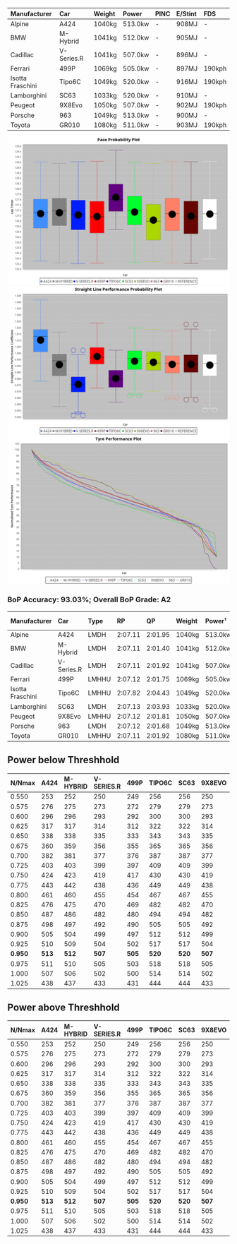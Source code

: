 | Manufacturer     | Car        | Weight | Power   | PINC    | E/Stint | FDS     |
|:-|:-|:-|:-|:-|:-|:-|
| Alpine           | A424       | 1040kg | 513.0kw |    -    | 908MJ   |    -    |
| BMW              | M-Hybrid   | 1041kg | 512.0kw |    -    | 905MJ   |    -    |
| Cadillac         | V-Series.R | 1041kg | 507.0kw |    -    | 896MJ   |    -    |
| Ferrari          | 499P       | 1069kg | 505.0kw |    -    | 897MJ   | 190kph  |
| Isotta Fraschini | Tipo6C     | 1049kg | 520.0kw |    -    | 916MJ   | 190kph  |
| Lamborghini      | SC63       | 1033kg | 520.0kw |    -    | 910MJ   |    -    |
| Peugeot          | 9X8Evo     | 1050kg | 507.0kw |    -    | 902MJ   | 190kph  |
| Porsche          | 963        | 1049kg | 513.0kw |    -    | 900MJ   |    -    |
| Toyota           | GR010      | 1080kg | 511.0kw |    -    | 903MJ   | 190kph  |

![PACECHART](./IMG/ACOMETHOD.png)
![STRAIGHTLINEPERFORMANCECHART](./IMG/ACOMETHOD_sp.png)
![TYREPERFORMANCECHART](./IMG/ACOMETHOD_tw.png)

### BoP Accuracy: 93.03%; Overall BoP Grade: A2
| Manufacturer     | Car        | Type  | RP      | QP      | Weight | Power¹  | Threshhold | PINC    | Power²   | E/Stint | AVG Vmax  | FDS     | RDLC | L/Stint | BOP-Grade | Model Accuracy | Model Points | Match%  | SimDiff |
|:-|:-|:-|:-|:-|:-|:-|:-|:-|:-|:-|:-|:-|:-|:-|:-|:-|:-|:-|:-|
| Alpine           | A424       | LMDH  | 2:07.11 | 2:01.95 | 1040kg | 513.0kw | 210.0kph   |    -    | 513.00kw |  908MJ  | 311.32kph |    -    | 1.01 | 25      | ~A1       | 86.43%         | 618          | 98.42%  | ±2.41s  |
| BMW              | M-Hybrid   | LMDH  | 2:07.11 | 2:01.40 | 1041kg | 512.0kw | 210.0kph   |    -    | 512.00kw |  905MJ  | 308.13kph |    -    | 1.02 | 25      | +A2       | 93.77%         | 1672         | 92.67%  | ±2.68s  |
| Cadillac         | V-Series.R | LMDH  | 2:07.11 | 2:01.92 | 1041kg | 507.0kw | 210.0kph   |    -    | 507.00kw |  896MJ  | 304.02kph |    -    | 1.02 | 25      | ~A1       | 83.12%         | 1921         | 100.00% | ±3.33s  |
| Ferrari          | 499P       | LMHHU | 2:07.12 | 2:01.75 | 1069kg | 505.0kw | 210.0kph   |    -    | 505.00kw |  897MJ  | 306.67kph | 190kph  | 1.02 | 25      | ~A1       | 69.49%         | 1950         | 100.00% | ±2.92s  |
| Isotta Fraschini | Tipo6C     | LMHHU | 2:07.82 | 2:04.43 | 1049kg | 520.0kw | 210.0kph   |    -    | 520.00kw |  916MJ  | 306.95kph | 190kph  | 1.05 | 25      | +Ω1       | 73.56%         | 64           | 49.65%  | ±2.88s  |
| Lamborghini      | SC63       | LMDH  | 2:07.13 | 2:03.93 | 1033kg | 520.0kw | 210.0kph   |    -    | 520.00kw |  910MJ  | 309.72kph |    -    | 1.06 | 25      | ~A1       | 95.82%         | 459          | 96.54%  | ±2.70s  |
| Peugeot          | 9X8Evo     | LMHHU | 2:07.12 | 2:01.81 | 1050kg | 507.0kw | 210.0kph   |    -    | 507.00kw |  902MJ  | 307.45kph | 190kph  | 1.00 | 25      | ~A1       | 66.97%         | 221          | 100.00% | ±2.84s  |
| Porsche          | 963        | LMDH  | 2:07.12 | 2:01.68 | 1049kg | 513.0kw | 210.0kph   |    -    | 513.00kw |  900MJ  | 307.47kph |    -    | 1.01 | 25      | ~A1       | 81.02%         | 5243         | 100.00% | ±2.17s  |
| Toyota           | GR010      | LMHHU | 2:07.11 | 2:01.92 | 1080kg | 511.0kw | 210.0kph   |    -    | 511.00kw |  903MJ  | 305.57kph | 190kph  | 1.01 | 25      | ~A1       | 73.70%         | 2701         | 100.00% | ±3.33s  |

## Power below Threshhold
| N/Nmax    | A424    | M-HYBRID | V-SERIES.R | 499P    | TIPO6C  | SC63    | 9X8EVO  | 963     | GR010   |
|:-|:-|:-|:-|:-|:-|:-|:-|:-|:-|
|  0.550    |  253    |  252     |  250       |  249    |  256    |  256    |  250    |  253    |  252    |
|  0.575    |  276    |  275     |  273       |  272    |  279    |  279    |  273    |  276    |  275    |
|  0.600    |  296    |  296     |  293       |  292    |  300    |  300    |  293    |  296    |  295    |
|  0.625    |  317    |  317     |  314       |  312    |  322    |  322    |  314    |  317    |  316    |
|  0.650    |  338    |  338     |  335       |  333    |  343    |  343    |  335    |  338    |  337    |
|  0.675    |  360    |  359     |  356       |  355    |  365    |  365    |  356    |  360    |  359    |
|  0.700    |  382    |  381     |  377       |  376    |  387    |  387    |  377    |  382    |  380    |
|  0.725    |  403    |  403     |  399       |  397    |  409    |  409    |  399    |  403    |  402    |
|  0.750    |  424    |  423     |  419       |  417    |  430    |  430    |  419    |  424    |  422    |
|  0.775    |  443    |  442     |  438       |  436    |  449    |  449    |  438    |  443    |  441    |
|  0.800    |  461    |  460     |  455       |  454    |  467    |  467    |  455    |  461    |  459    |
|  0.825    |  476    |  475     |  470       |  469    |  482    |  482    |  470    |  476    |  474    |
|  0.850    |  487    |  486     |  482       |  480    |  494    |  494    |  482    |  487    |  485    |
|  0.875    |  498    |  497     |  492       |  490    |  505    |  505    |  492    |  498    |  496    |
|  0.900    |  505    |  504     |  499       |  497    |  512    |  512    |  499    |  505    |  503    |
|  0.925    |  510    |  509     |  504       |  502    |  517    |  517    |  504    |  510    |  508    |
| **0.950** | **513** | **512**  | **507**    | **505** | **520** | **520** | **507** | **513** | **511** |
|  0.975    |  511    |  510     |  505       |  503    |  518    |  518    |  505    |  511    |  509    |
|  1.000    |  507    |  506     |  502       |  500    |  514    |  514    |  502    |  507    |  505    |
|  1.025    |  438    |  437     |  433       |  431    |  444    |  444    |  433    |  438    |  436    |

## Power above Threshhold
| N/Nmax    | A424    | M-HYBRID | V-SERIES.R | 499P    | TIPO6C  | SC63    | 9X8EVO  | 963     | GR010   |
|:-|:-|:-|:-|:-|:-|:-|:-|:-|:-|
|  0.550    |  253    |  252     |  250       |  249    |  256    |  256    |  250    |  253    |  252    |
|  0.575    |  276    |  275     |  273       |  272    |  279    |  279    |  273    |  276    |  275    |
|  0.600    |  296    |  296     |  293       |  292    |  300    |  300    |  293    |  296    |  295    |
|  0.625    |  317    |  317     |  314       |  312    |  322    |  322    |  314    |  317    |  316    |
|  0.650    |  338    |  338     |  335       |  333    |  343    |  343    |  335    |  338    |  337    |
|  0.675    |  360    |  359     |  356       |  355    |  365    |  365    |  356    |  360    |  359    |
|  0.700    |  382    |  381     |  377       |  376    |  387    |  387    |  377    |  382    |  380    |
|  0.725    |  403    |  403     |  399       |  397    |  409    |  409    |  399    |  403    |  402    |
|  0.750    |  424    |  423     |  419       |  417    |  430    |  430    |  419    |  424    |  422    |
|  0.775    |  443    |  442     |  438       |  436    |  449    |  449    |  438    |  443    |  441    |
|  0.800    |  461    |  460     |  455       |  454    |  467    |  467    |  455    |  461    |  459    |
|  0.825    |  476    |  475     |  470       |  469    |  482    |  482    |  470    |  476    |  474    |
|  0.850    |  487    |  486     |  482       |  480    |  494    |  494    |  482    |  487    |  485    |
|  0.875    |  498    |  497     |  492       |  490    |  505    |  505    |  492    |  498    |  496    |
|  0.900    |  505    |  504     |  499       |  497    |  512    |  512    |  499    |  505    |  503    |
|  0.925    |  510    |  509     |  504       |  502    |  517    |  517    |  504    |  510    |  508    |
| **0.950** | **513** | **512**  | **507**    | **505** | **520** | **520** | **507** | **513** | **511** |
|  0.975    |  511    |  510     |  505       |  503    |  518    |  518    |  505    |  511    |  509    |
|  1.000    |  507    |  506     |  502       |  500    |  514    |  514    |  502    |  507    |  505    |
|  1.025    |  438    |  437     |  433       |  431    |  444    |  444    |  433    |  438    |  436    |
